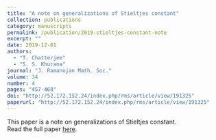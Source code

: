 ```yaml
---
title: "A note on generalizations of Stieltjes constant"
collection: publications
category: manuscripts
permalink: /publication/2019-stieltjes-constant-note
excerpt: ""
date: 2019-12-01
authors:
  - "T. Chatterjee"
  - "S. S. Khurana"
journal: "J. Ramanujan Math. Soc."
volume: 34
number: 4
pages: "457-468"
doi: "http://52.172.152.24/index.php/rms/article/view/191325"
paperurl: "http://52.172.152.24/index.php/rms/article/view/191325"
---
```

This paper is a note on generalizations of Stieltjes constant.  
Read the full paper [here](http://52.172.152.24/index.php/rms/article/view/191325).
